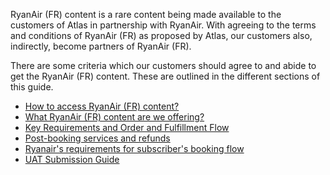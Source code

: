 RyanAir (FR) content is a rare content being made available to the customers of Atlas in partnership with RyanAir. With agreeing to the terms and conditions of RyanAir (FR) as proposed by Atlas, our customers also, indirectly, become partners of RyanAir (FR).

There are some criteria which our customers should agree to and abide to get the RyanAir (FR) content. These are outlined in the different sections of this guide.

- [How to access RyanAir (FR) content?](how-to-access-ryanair-content.md)
- [What RyanAir (FR) content are we offering?](what-ryanair-content-are-we-offering.md)
- [Key Requirements and Order and Fulfillment Flow](key-requirements.md)
- [Post-booking services and refunds](post-booking-services-and-refunds.md)
- [Ryanair's requirements for subscriber's booking flow](ryanair-requirements-for-subscriber-booking-flow.md)
- [UAT Submission Guide](uat-submission-guide.md)
